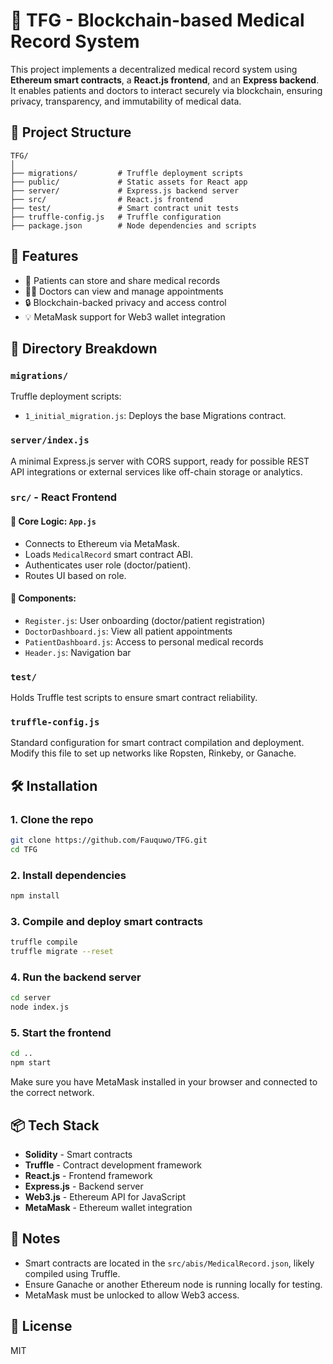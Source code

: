 # 🧬 TFG - Blockchain-based Medical Record System

This project implements a decentralized medical record system using **Ethereum smart contracts**, a **React.js frontend**, and an **Express backend**. It enables patients and doctors to interact securely via blockchain, ensuring privacy, transparency, and immutability of medical data.

## 📂 Project Structure

```
TFG/
│
├── migrations/         # Truffle deployment scripts
├── public/             # Static assets for React app
├── server/             # Express.js backend server
├── src/                # React.js frontend
├── test/               # Smart contract unit tests
├── truffle-config.js   # Truffle configuration
├── package.json        # Node dependencies and scripts
```

## 🚀 Features

- 📑 Patients can store and share medical records
- 👨‍⚕️ Doctors can view and manage appointments
- 🔒 Blockchain-backed privacy and access control
- 💡 MetaMask support for Web3 wallet integration

## 📄 Directory Breakdown

### `migrations/`
Truffle deployment scripts:
- `1_initial_migration.js`: Deploys the base Migrations contract.

### `server/index.js`
A minimal Express.js server with CORS support, ready for possible REST API integrations or external services like off-chain storage or analytics.

### `src/` - React Frontend

#### 🔧 Core Logic: `App.js`
- Connects to Ethereum via MetaMask.
- Loads `MedicalRecord` smart contract ABI.
- Authenticates user role (doctor/patient).
- Routes UI based on role.

#### 🧩 Components:
- `Register.js`: User onboarding (doctor/patient registration)
- `DoctorDashboard.js`: View all patient appointments
- `PatientDashboard.js`: Access to personal medical records
- `Header.js`: Navigation bar

### `test/`
Holds Truffle test scripts to ensure smart contract reliability.

### `truffle-config.js`
Standard configuration for smart contract compilation and deployment. Modify this file to set up networks like Ropsten, Rinkeby, or Ganache.

## 🛠 Installation

### 1. Clone the repo
```bash
git clone https://github.com/Fauquwo/TFG.git
cd TFG
```

### 2. Install dependencies
```bash
npm install
```

### 3. Compile and deploy smart contracts
```bash
truffle compile
truffle migrate --reset
```

### 4. Run the backend server
```bash
cd server
node index.js
```

### 5. Start the frontend
```bash
cd ..
npm start
```

Make sure you have MetaMask installed in your browser and connected to the correct network.

## 📦 Tech Stack

- **Solidity** - Smart contracts
- **Truffle** - Contract development framework
- **React.js** - Frontend framework
- **Express.js** - Backend server
- **Web3.js** - Ethereum API for JavaScript
- **MetaMask** - Ethereum wallet integration

## 📌 Notes

- Smart contracts are located in the `src/abis/MedicalRecord.json`, likely compiled using Truffle.
- Ensure Ganache or another Ethereum node is running locally for testing.
- MetaMask must be unlocked to allow Web3 access.

## 📜 License

MIT